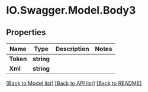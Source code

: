 # IO.Swagger.Model.Body3
## Properties

Name | Type | Description | Notes
------------ | ------------- | ------------- | -------------
**Token** | **string** |  | 
**Xml** | **string** |  | 

[[Back to Model list]](../README.md#documentation-for-models) [[Back to API list]](../README.md#documentation-for-api-endpoints) [[Back to README]](../README.md)

